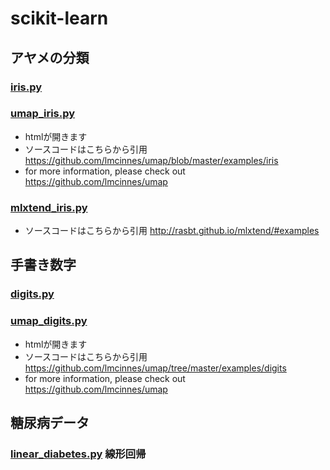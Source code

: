 # scikit-learn


## アヤメの分類

### [iris.py](iris.py)

### [umap_iris.py](umap_iris.py)
 - htmlが開きます
 - ソースコードはこちらから引用　https://github.com/lmcinnes/umap/blob/master/examples/iris
 - for more information, please check out https://github.com/lmcinnes/umap

### [mlxtend_iris.py](mlxtend_iris.py)
 - ソースコードはこちらから引用 http://rasbt.github.io/mlxtend/#examples


## 手書き数字

### [digits.py](digits.py)

### [umap_digits.py](umap_digits.py)
 - htmlが開きます
 - ソースコードはこちらから引用　https://github.com/lmcinnes/umap/tree/master/examples/digits
 - for more information, please check out https://github.com/lmcinnes/umap
 
## 糖尿病データ

### [linear_diabetes.py](linear_diabetes.py)  線形回帰

